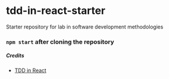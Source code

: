 # tdd-in-react-starter
Starter repository for lab in software development methodologies 

### `npm start` after cloning the repository 


##### Credits

* [TDD in React](https://www.freecodecamp.org/news/quick-guide-to-tdd-in-react-81888be67c64/)
